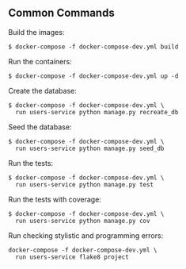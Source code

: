 ## Common Commands

Build the images:
```
$ docker-compose -f docker-compose-dev.yml build
```
Run the containers:
```
$ docker-compose -f docker-compose-dev.yml up -d
```
Create the database:
```
$ docker-compose -f docker-compose-dev.yml \
  run users-service python manage.py recreate_db
```

Seed the database:
```
$ docker-compose -f docker-compose-dev.yml \
  run users-service python manage.py seed_db
```
Run the tests:
```
$ docker-compose -f docker-compose-dev.yml \
  run users-service python manage.py test
```

Run the tests with coverage:
```
$ docker-compose -f docker-compose-dev.yml \
  run users-service python manage.py cov
```

Run checking stylistic and programming errors:
```
docker-compose -f docker-compose-dev.yml \
  run users-service flake8 project
```
